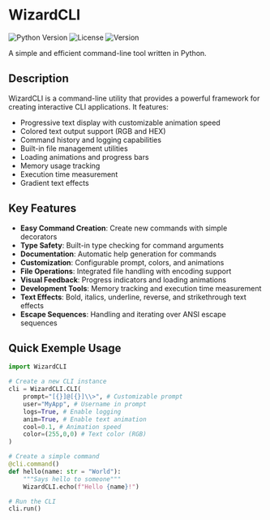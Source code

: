 # WizardCLI
![Python Version](https://img.shields.io/badge/Python-3.7+-blue.svg)
![License](https://img.shields.io/badge/License-MIT-green.svg)
![Version](https://img.shields.io/badge/Version-1.3.5-yellow)

A simple and efficient command-line tool written in Python.

## Description

WizardCLI is a command-line utility that provides a powerful framework for creating interactive CLI applications. It features:

- Progressive text display with customizable animation speed
- Colored text output support (RGB and HEX)
- Command history and logging capabilities
- Built-in file management utilities
- Loading animations and progress bars
- Memory usage tracking
- Execution time measurement
- Gradient text effects

## Key Features

- **Easy Command Creation**: Create new commands with simple decorators
- **Type Safety**: Built-in type checking for command arguments
- **Documentation**: Automatic help generation for commands
- **Customization**: Configurable prompt, colors, and animations
- **File Operations**: Integrated file handling with encoding support
- **Visual Feedback**: Progress indicators and loading animations
- **Development Tools**: Memory tracking and execution time measurement
- **Text Effects**: Bold, italics, underline, reverse, and strikethrough text effects
- **Escape Sequences**: Handling and iterating over ANSI escape sequences

## Quick Exemple Usage
```python
import WizardCLI

# Create a new CLI instance
cli = WizardCLI.CLI(
    prompt="[{}]@[{}]\\>", # Customizable prompt
    user="MyApp", # Username in prompt
    logs=True, # Enable logging
    anim=True, # Enable text animation
    cool=0.1, # Animation speed
    color=(255,0,0) # Text color (RGB)
)

# Create a simple command
@cli.command()
def hello(name: str = "World"):
    """Says hello to someone"""
    WizardCLI.echo(f"Hello {name}!")

# Run the CLI
cli.run()
```

